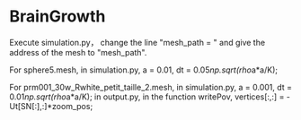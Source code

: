 # BrainGrowth

Execute simulation.py， change the line "mesh_path = " and give the address of the mesh to "mesh_path".

For sphere5.mesh, in simulation.py, a = 0.01, dt = 0.05*np.sqrt(rho*a*a/K);

For prm001_30w_Rwhite_petit_taille_2.mesh, in simulation.py, a = 0.001, dt = 0.01*np.sqrt(rho*a*a/K); in output.py, in the function writePov, vertices[:,:] = - Ut[SN[:],:]*zoom_pos;

